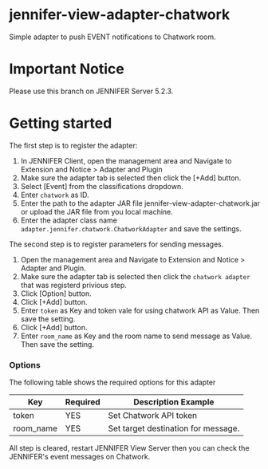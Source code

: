 # jennifer-view-adapter-chatwork
Simple adapter to push EVENT notifications to Chatwork room.

# Important Notice

Please use this branch on JENNIFER Server 5.2.3.

# Getting started

The first step is to register the adapter:

1. In JENNIFER Client, open the management area and Navigate to Extension and Notice > Adapter and Plugin
1. Make sure the adapter tab is selected then click the [+Add] button.
1. Select [Event] from the classifications dropdown.
1. Enter `chatwork` as ID.
1. Enter the path to the adapter JAR file jennifer-view-adapter-chatwork.jar or upload the JAR file from you local machine.
1. Enter the adapter class name `adapter.jennifer.chatwork.ChatworkAdapter` and save the settings.

The second step is to register parameters for sending messages.
1. Open the management area and Navigate to Extension and Notice > Adapter and Plugin.
1. Make sure the adapter tab is selected then click the `chatwork adapter` that was registerd privious step.
1. Click [Option] button.
1. Click [+Add] button.
1. Enter `token` as Key and token vale for using chatwork API as Value. Then save the setting.
1. Click [+Add] button.
1. Enter `room_name` as Key and the room name to send message as Value. Then save the setting.


### Options

The following table shows the required options for this adapter

| Key |	Required |	Description	Example |
| --- | --- | --- |
| token |	YES |	Set Chatwork API token |
| room_name |	YES | Set target destination for message. | 


All step is cleared, restart JENNIFER View Server then you can check the JENNIFER's event messages on Chatwork.
